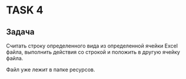 # TASK 4

## Задача

Считать строку определенного вида из определенной ячейки Excel файла, выполнить действия со строкой
и положить в другую ячейку файла.

Файл уже лежит в папке ресурсов.



